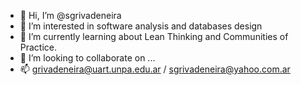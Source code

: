 - 👋 Hi, I’m @sgrivadeneira
- 👀 I’m interested in software analysis and databases design
- 🌱 I’m currently learning about Lean Thinking and Communities of Practice.
- 💞️ I’m looking to collaborate on ...
- 📫 grivadeneira@uart.unpa.edu.ar / sgrivadeneira@yahoo.com.ar

<!---
sgrivadeneira/sgrivadeneira is a ✨ special ✨ repository because its `README.md` (this file) appears on your GitHub profile.
You can click the Preview link to take a look at your changes.
--->

